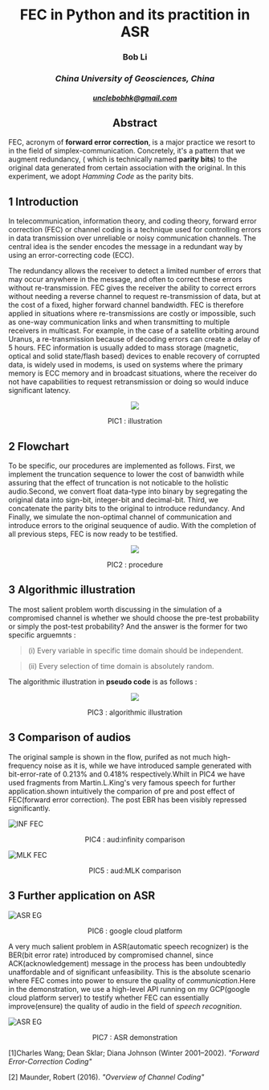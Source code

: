 # <center>FEC in Python and its practition in ASR</center>
### <center>**Bob Li**</center>
### <center>*China University of Geosciences, China*</center>
#### <center>*unclebobhk@gmail.com*</center>
## <center>**Abstract**</center>

FEC, acronym of **forward error correction**, is a major practice we resort to in the field of simplex-communication. Concretely, it's a pattern that we augment redundancy, ( which is technically named **parity bits**) to the original data generated from certain association with the original. In this experiment, we adopt *Hamming Code* as the parity bits. 

## 1    Introduction
In telecommunication, information theory, and coding theory, forward error correction (FEC) or channel coding is a technique used for controlling errors in data transmission over unreliable or noisy communication channels. The central idea is the sender encodes the message in a redundant way by using an error-correcting code (ECC).

The redundancy allows the receiver to detect a limited number of errors that may occur anywhere in the message, and often to correct these errors without re-transmission. FEC gives the receiver the ability to correct errors without needing a reverse channel to request re-transmission of data, but at the cost of a fixed, higher forward channel bandwidth. FEC is therefore applied in situations where re-transmissions are costly or impossible, such as one-way communication links and when transmitting to multiple receivers in multicast. For example, in the case of a satellite orbiting around Uranus, a re-transmission because of decoding errors can create a delay of 5 hours. FEC information is usually added to mass storage (magnetic, optical and solid state/flash based) devices to enable recovery of corrupted data, is widely used in modems, is used on systems where the primary memory is ECC memory and in broadcast situations, where the receiver do not have capabilities to request retransmission or doing so would induce significant latency.

<p align="center">
  <img src="/home/bob/Desktop/fec_pic/Forward-Error-Correction.gif">
</p>

<center>PIC1 : illustration</center>

## 2    Flowchart
To be specific, our procedures are implemented as follows. First, we implement the truncation sequence to lower the cost of banwidth while assuring that the effect of truncation is not noticable to the holistic audio.Second, we convert float data-type into binary by segregating the original data into sign-bit, integer-bit and decimal-bit. Third, we concatenate the parity bits to the original to introduce redundancy.
And Finally, we simulate the non-optimal channel of communication and introduce errors to the original seuquence of audio. With the completion of all previous steps, FEC is now ready to be testified.

<p align="center">
  <img src="/home/bob/Desktop/fec_pic/procedure.png">
</p>

<center>PIC2 : procedure</center>

## 3    Algorithmic illustration
The most salient problem worth discussing in the simulation of a compromised channel is whether we should choose the pre-test probability or simply the post-test probability?
And the answer is the former for two specific arguemnts : 
> (i) Every variable in specific time domain should be independent.

> (ii) Every selection of time domain is absolutely random.

The algorithmic illustration in **pseudo code** is as follows : 
<p align="center">
  <img src="/home/bob/Desktop/fec_pic/pseudo_code.png">
</p>


<center>PIC3 : algorithmic illustration</center>

## 3    Comparison of audios
The original sample is shown in the flow, purifed as not much high-frequency noise as it is, while we have introduced sample generated with bit-error-rate of 0.213% and 0.418% respectively.Whilt in PIC4 we have used fragments from Martin.L.King's very famous speech for further application.shown intuitively the comparion of pre and post effect of FEC(forward error correction). The post EBR has been visibly repressed significantly.

![INF FEC](/home/bob/Desktop/fec_pic/inf_comp.PNG)
<center>PIC4 : aud:infinity comparison</center>

![MLK FEC](/home/bob/Desktop/fec_pic/mlk_comp.PNG)
<center>PIC5 : aud:MLK comparison</center>

## 3    Further application on ASR
![ASR EG](/home/bob/Desktop/fec_pic/gcp.png)

<center>PIC6 : google cloud platform</center>

A very much salient problem in ASR(automatic speech recognizer) is the BER(bit error rate) introduced by compromised channel, since ACK(acknowledgement) message in the process has been undoubtedly unaffordable and of significant unfeasibility. This is the absolute scenario where FEC comes into power to ensure the quality of *communication*.Here in the demonstration, we use a high-level API running on my GCP(google cloud platform server) to testify whether FEC can essentially improve(ensure) the quality of audio in the field of *speech recognition*.

![ASR EG](/home/bob/Desktop/fec_pic/fec_gradient_ascend.PNG)

<center>PIC7 : ASR demonstration</center>

[1]Charles Wang; Dean Sklar; Diana Johnson (Winter 2001–2002). *"Forward Error-Correction Coding"*

[2] Maunder, Robert (2016). *"Overview of Channel Coding"*
